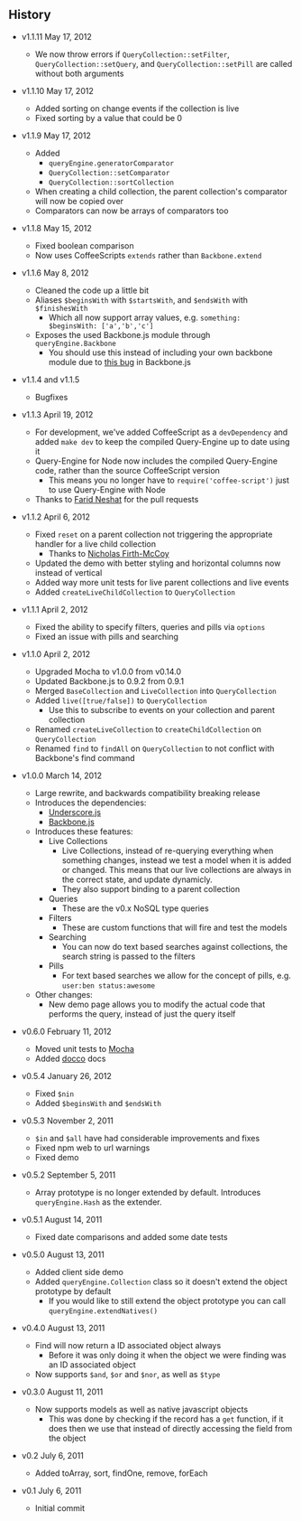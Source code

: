## History

- v1.1.11 May 17, 2012
	- We now throw errors if `QueryCollection::setFilter`, `QueryCollection::setQuery`, and `QueryCollection::setPill` are called without both arguments

- v1.1.10 May 17, 2012
	- Added sorting on change events if the collection is live
	- Fixed sorting by a value that could be 0

- v1.1.9 May 17, 2012
	- Added
		- `queryEngine.generatorComparator`
		- `QueryCollection::setComparator`
		- `QueryCollection::sortCollection`
	- When creating a child collection, the parent collection's comparator will now be copied over
	- Comparators can now be arrays of comparators too

- v1.1.8 May 15, 2012
	- Fixed boolean comparison
	- Now uses CoffeeScripts `extends` rather than `Backbone.extend`

- v1.1.6 May 8, 2012
	- Cleaned the code up a little bit
	- Aliases `$beginsWith` with `$startsWith`, and `$endsWith` with `$finishesWith`
		- Which all now support array values, e.g. `something: $beginsWith: ['a','b','c']`
	- Exposes the used Backbone.js module through `queryEngine.Backbone`
		- You should use this instead of including your own backbone module due to [this bug](https://github.com/documentcloud/backbone/issues/1288) in Backbone.js

- v1.1.4 and v1.1.5
	- Bugfixes

- v1.1.3 April 19, 2012
	- For development, we've added CoffeeScript as a `devDependency` and added `make dev` to keep the compiled Query-Engine up to date using it
	- Query-Engine for Node now includes the compiled Query-Engine code, rather than the source CoffeeScript version
		- This means you no longer have to `require('coffee-script')` just to use Query-Engine with Node
	- Thanks to [Farid Neshat](https://github.com/alFReD-NSH) for the pull requests

- v1.1.2 April 6, 2012
	- Fixed `reset` on a parent collection not triggering the appropriate handler for a live child collection
		- Thanks to [Nicholas Firth-McCoy](https://github.com/bevry/query-engine/pull/3)
	- Updated the demo with better styling and horizontal columns now instead of vertical
	- Added way more unit tests for live parent collections and live events
	- Added `createLiveChildCollection` to `QueryCollection`

- v1.1.1 April 2, 2012
	- Fixed the ability to specify filters, queries and pills via `options`
	- Fixed an issue with pills and searching

- v1.1.0 April 2, 2012
	- Upgraded Mocha to v1.0.0 from v0.14.0
	- Updated Backbone.js to 0.9.2 from 0.9.1
	- Merged `BaseCollection` and `LiveCollection` into `QueryCollection`
	- Added `live([true/false])` to `QueryCollection`
		- Use this to subscribe to events on your collection and parent collection
	- Renamed `createLiveCollection` to `createChildCollection` on `QueryCollection`
	- Renamed `find` to `findAll` on `QueryCollection` to not conflict with Backbone's find command

- v1.0.0 March 14, 2012
	- Large rewrite, and backwards compatibility breaking release
	- Introduces the dependencies:
		- [Underscore.js](http://documentcloud.github.com/underscore/)
		- [Backbone.js](http://documentcloud.github.com/backbone/)
	- Introduces these features:
		- Live Collections
			- Live Collections, instead of re-querying everything when something changes, instead we test a model when it is added or changed. This means that our live collections are always in the correct state, and update dynamicly.
			- They also support binding to a parent collection
		- Queries
			- These are the v0.x NoSQL type queries
		- Filters
			- These are custom functions that will fire and test the models
		- Searching
			- You can now do text based searches against collections, the search string is passed to the filters
		- Pills
			- For text based searches we allow for the concept of pills, e.g. `user:ben status:awesome`
	- Other changes:
		- New demo page allows you to modify the actual code that performs the query, instead of just the query itself


- v0.6.0 February 11, 2012
	- Moved unit tests to [Mocha](http://visionmedia.github.com/mocha/)
	- Added [docco](http://jashkenas.github.com/docco/) docs

- v0.5.4 January 26, 2012
	- Fixed `$nin`
	- Added `$beginsWith` and `$endsWith`

- v0.5.3 November 2, 2011
	- `$in` and `$all` have had considerable improvements and fixes
	- Fixed npm web to url warnings
	- Fixed demo

- v0.5.2 September 5, 2011
	- Array prototype is no longer extended by default. Introduces `queryEngine.Hash` as the extender.

- v0.5.1 August 14, 2011
	- Fixed date comparisons and added some date tests

- v0.5.0 August 13, 2011
	- Added client side demo
	- Added `queryEngine.Collection` class so it doesn't extend the object prototype by default
		- If you would like to still extend the object prototype you can call `queryEngine.extendNatives()`

- v0.4.0 August 13, 2011
	- Find will now return a ID associated object always
		- Before it was only doing it when the object we were finding was an ID associated object
	- Now supports `$and`, `$or` and `$nor`, as well as `$type`

- v0.3.0 August 11, 2011
	- Now supports models as well as native javascript objects
		- This was done by checking if the record has a `get` function, if it does then we use that instead of directly accessing the field from the object

- v0.2 July 6, 2011
	- Added toArray, sort, findOne, remove, forEach

- v0.1 July 6, 2011
	- Initial commit

